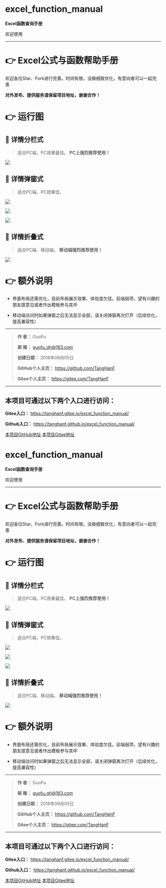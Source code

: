 # excel_function_manual
**Excel函数查询手册**

欢迎使用

-------

# 👉 Excel公式与函数帮助手册

欢迎各位Star、Fork进行完善。时间有限，没做细致优化，有意向者可以一起完善

**对外发布、提供服务请保留项目地址，谢谢合作！**

# 👉 运行图

## 🔴 详情分栏式
> 适合PC端，PC效果最佳。
> **PC上强烈推荐使用！**

![](https://ws4.sinaimg.cn/large/0069RVTdly1fv0315prtzj31kw0yxn7x.jpg)


## 🔴 详情弹窗式

> 适合PC端，PC效果佳。 

![](https://ws3.sinaimg.cn/large/0069RVTdly1fuyqtsrfrjj31kw0zs792.jpg)

![](https://ws1.sinaimg.cn/large/0069RVTdly1fuyquns1tyj31kw0rbq89.jpg)

![](https://ws1.sinaimg.cn/large/0069RVTdly1fuyqv05uz4j31kw12j7g4.jpg)

## 🔴 详情折叠式

> 适合PC端、移动端。
> **移动端强烈推荐使用！**

![](https://ws1.sinaimg.cn/large/0069RVTdly1fuz75vm30sj3156174q9n.jpg)

# 👉 额外说明

- 界面布局还需优化，目前布局展示效果、体验度欠佳。前端弱项，望有兴趣的朋友提意见或者作出模板参与其中

- 移动端访问时如果弹窗之后无法显示全部，请关闭弹窗再次打开（后续优化，提高兼容性）


------

> **作       者：** GuoFu
>
> **邮       箱：**  [guofu_gh@163.com](mailto:guofu_gh@163.com)
>
> **创建日期：** 2018年09月05日
>
> **GitHub个人主页：** <https://github.com/TangHanF>
>
> **Gitee个人主页：** <https://gitee.com/TangHanF>

------

## 本项目可通过以下两个入口进行访问：

**Gitee入口：** <https://tanghanf.gitee.io/excel_function_manual/>

**Github入口：** <https://tanghanf.github.io/excel_function_manual/>

[本项目GitHub地址](https://github.com/TangHanF/excel_function_manual) 
[本项目Gitee地址](https://gitee.com/TangHanF/excel_function_manual) 

# excel_function_manual
**Excel函数查询手册**

欢迎使用

-------

# 👉 Excel公式与函数帮助手册

欢迎各位Star、Fork进行完善。时间有限，没做细致优化，有意向者可以一起完善

**对外发布、提供服务请保留项目地址，谢谢合作！**

# 👉 运行图

## 🔴 详情分栏式
> 适合PC端，PC效果最佳。
> **PC上强烈推荐使用！**

![](https://ws4.sinaimg.cn/large/0069RVTdly1fv0315prtzj31kw0yxn7x.jpg)


## 🔴 详情弹窗式

> 适合PC端，PC效果佳。 

![](https://ws3.sinaimg.cn/large/0069RVTdly1fuyqtsrfrjj31kw0zs792.jpg)

![](https://ws1.sinaimg.cn/large/0069RVTdly1fuyquns1tyj31kw0rbq89.jpg)

![](https://ws1.sinaimg.cn/large/0069RVTdly1fuyqv05uz4j31kw12j7g4.jpg)

## 🔴 详情折叠式

> 适合PC端、移动端。
> **移动端强烈推荐使用！**

![](https://ws1.sinaimg.cn/large/0069RVTdly1fuz75vm30sj3156174q9n.jpg)

# 👉 额外说明

- 界面布局还需优化，目前布局展示效果、体验度欠佳。前端弱项，望有兴趣的朋友提意见或者作出模板参与其中

- 移动端访问时如果弹窗之后无法显示全部，请关闭弹窗再次打开（后续优化，提高兼容性）


------

> **作       者：** GuoFu
>
> **邮       箱：**  [guofu_gh@163.com](mailto:guofu_gh@163.com)
>
> **创建日期：** 2018年09月05日
>
> **GitHub个人主页：** <https://github.com/TangHanF>
>
> **Gitee个人主页：** <https://gitee.com/TangHanF>

------

## 本项目可通过以下两个入口进行访问：

**Gitee入口：** <https://tanghanf.gitee.io/excel_function_manual/>

**Github入口：** <https://tanghanf.github.io/excel_function_manual/>

[本项目GitHub地址](https://github.com/TangHanF/excel_function_manual) 
[本项目Gitee地址](https://gitee.com/TangHanF/excel_function_manual) 

